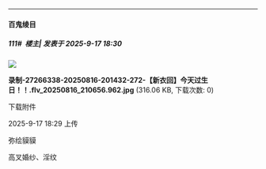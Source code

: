 ﻿
*****

####  百鬼绫目  
##### 111#         楼主| 发表于 2025-9-17 18:30

<img src="https://img.stage1st.com/forum/202509/17/182911jf6j65xsjh3uhduv.jpg" referrerpolicy="no-referrer">

<strong>录制-27266338-20250816-201432-272-【新衣回】今天过生日！！.flv_20250816_210656.962.jpg</strong> (316.06 KB, 下载次数: 0)

下载附件

2025-9-17 18:29 上传

弥绘貘貘

高叉婚纱、淫纹

